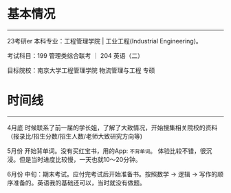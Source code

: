 # 基本情况

-----

23考研er 本科专业：工程管理学院 | 工业工程(Industrial Engineering)。

考试科目：199 管理类综合联考 ｜ 204 英语（二）

目标院校：南京大学工程管理学院 物流管理与工程 专硕


# 时间线

----- 

4月底 时候联系了前一届的学长姐，了解了大致情况，开始搜集相关院校的资料（报录比/招生分数/招生人数/老师大致研究方向等)

5月份 开始背单词。没有买红宝书，用的App: `不背单词`。 体验比较不错，很沉浸。但是当时进度比较慢，一天也就10～20分钟。

6月份 中旬：期末考试。应付完考试后开始准备书。按照数学 -> 逻辑 -> 写作的顺序准备的。英语我的基础还可以，当时就没有做题。



